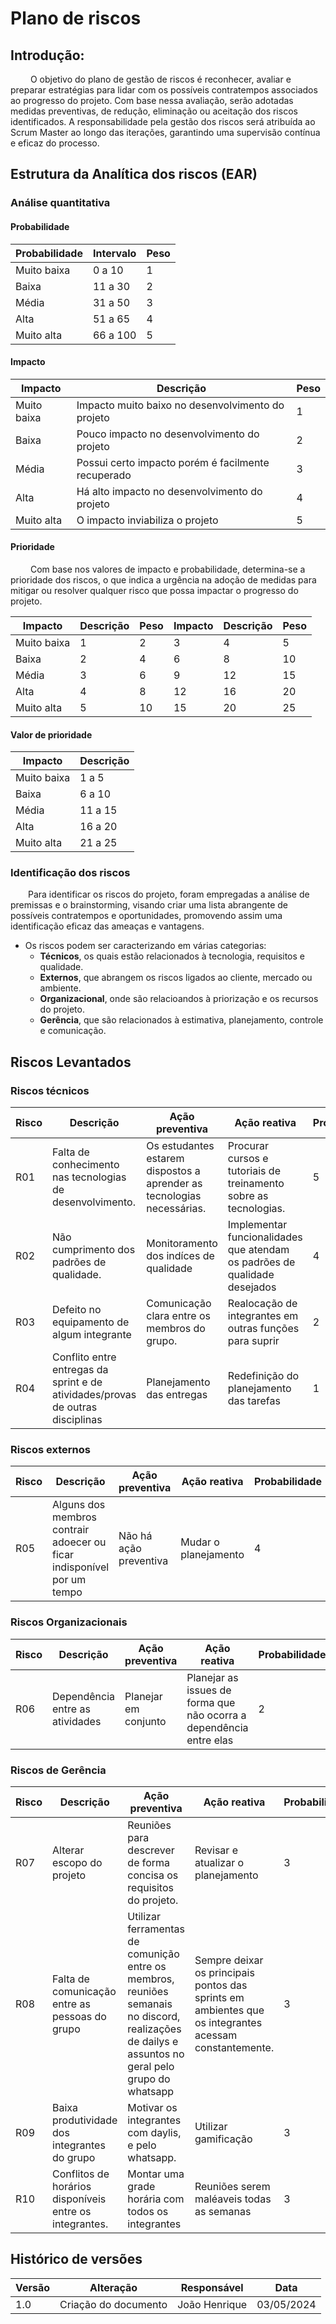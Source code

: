 # Plano de riscos

## Introdução:

&emsp;&emsp; O objetivo do plano de gestão de riscos é reconhecer, avaliar e preparar estratégias para lidar com os possíveis contratempos associados ao progresso do projeto. Com base nessa avaliação, serão adotadas medidas preventivas, de redução, eliminação ou aceitação dos riscos identificados. A responsabilidade pela gestão dos riscos será atribuída ao Scrum Master ao longo das iterações, garantindo uma supervisão contínua e eficaz do processo.

## Estrutura da Analítica dos riscos (EAR)

### Análise quantitativa

#### Probabilidade

|**Probabilidade**|**Intervalo**|**Peso**|    
| ----------  | ------------- | -------- |
| Muito baixa | 0 a 10  |  1  |
| Baixa       | 11 a 30 |  2  |
| Média       | 31 a 50 |  3  |
| Alta        | 51 a 65 |  4  |
| Muito alta  | 66 a 100|  5  |


#### Impacto

|**Impacto**|**Descrição**|**Peso**|    
| ----------  | ------------- | -------- |
| Muito baixa | Impacto muito baixo  no desenvolvimento do projeto	  |  1  |
| Baixa       | Pouco impacto no desenvolvimento do projeto	 |  2  |
| Média       | Possui certo impacto porém é facilmente recuperado	 |  3  |
| Alta        | Há alto impacto no desenvolvimento do projeto	 |  4  |
| Muito alta  | O impacto inviabiliza o projeto	 |  5  |

#### Prioridade
&emsp;&emsp; Com base nos valores de impacto e probabilidade, determina-se a prioridade dos riscos, o que indica a urgência na adoção de medidas para mitigar ou resolver qualquer risco que possa impactar o progresso do projeto.

|**Impacto**|**Descrição**|**Peso**|**Impacto**|**Descrição**|**Peso**|    
| ----------  | ------------- | -------- | ----------  | ------------- | -------- |
| Muito baixa | 1 |  2  | 3 | 4  |  5     |
| Baixa       | 2 |  4  | 6 | 8  |  10    |
| Média       | 3 |  6  | 9 | 12 |   15   |
| Alta        | 4 |  8  | 12| 16 |    20  |
| Muito alta  | 5 |  10 | 15| 20 |     25 |
  

#### Valor de prioridade

|**Impacto**|**Descrição**|   
| ----------  | -------- | 
| Muito baixa | 1 a 5	 | 
| Baixa       | 6 a 10	 | 
| Média       | 11 a 15	 | 
| Alta        | 16 a 20	 | 
| Muito alta  | 21 a 25	 | 


### Identificação dos riscos

&emsp;&emsp;Para identificar os riscos do projeto, foram empregadas a análise de premissas e o brainstorming, visando criar uma lista abrangente de possíveis contratempos e oportunidades, promovendo assim uma identificação eficaz das ameaças e vantagens.

- Os riscos podem ser caracterizando em várias categorias:
    - **Técnicos**, os quais estão relacionados à tecnologia, requisitos e qualidade.
    - **Externos**, que abrangem os riscos ligados ao cliente, mercado ou ambiente.
    - **Organizacional**, onde são relacioandos à priorização e os recursos do projeto.
    - **Gerência**, que são relacionados à estimativa, planejamento, controle e comunicação.


## Riscos Levantados

### Riscos técnicos

|**Risco**|**Descrição**|**Ação preventiva**|**Ação reativa**|**Probabilidade**|**Impacto**|**Prioridade**|  
|-------  | ----------- | ----------------  | -------------- | --------------  | --------- | -----------  |
| R01	  | Falta de conhecimento nas tecnologias de desenvolvimento.	 | Os estudantes estarem dispostos a aprender as tecnologias necessárias.  | Procurar cursos e tutoriais de treinamento sobre as tecnologias.	 | 5  | 5 | 25  |
| R02	  | Não cumprimento dos padrões de qualidade. | Monitoramento dos indíces de qualidade	  | Implementar funcionalidades que atendam os padrões de qualidade desejados	 | 4  | 5 | 20  |
| R03	  | Defeito no equipamento de algum integrante	 | Comunicação clara entre os membros do grupo.	  | Realocação de integrantes em outras funções	para suprir | 2  | 5 | 10  |
| R04	  | Conflito entre entregas da sprint e de atividades/provas de outras disciplinas	 | Planejamento das entregas  | Redefinição do planejamento das tarefas	 | 1  | 4 | 10  |

### Riscos externos

|**Risco**|**Descrição**|**Ação preventiva**|**Ação reativa**|**Probabilidade**|**Impacto**|**Prioridade**|  
|-------  | ----------- | ----------------  | -------------- | --------------  | --------- | -----------  |
| R05	  | Alguns dos membros contrair adoecer ou ficar indisponível por um tempo		 | Não há ação preventiva  | Mudar o planejamento	 | 4  | 4 | 20  |

### Riscos Organizacionais

|**Risco**|**Descrição**|**Ação preventiva**|**Ação reativa**|**Probabilidade**|**Impacto**|**Prioridade**|  
|-------  | ----------- | ----------------  | -------------- | --------------  | --------- | -----------  |
| R06	  | Dependência entre as atividades			 | Planejar em conjunto  | Planejar as issues de forma que não ocorra a dependência entre elas	 | 2  | 4 | 9  |

### Riscos de Gerência

|**Risco**|**Descrição**|**Ação preventiva**|**Ação reativa**|**Probabilidade**|**Impacto**|**Prioridade**|  
|-------  | ----------- | ----------------  | -------------- | --------------  | --------- | -----------  |
| R07	  | Alterar escopo do projeto	 | Reuniões para descrever de forma concisa os requisitos do projeto.	 | Revisar e atualizar o planejamento	 | 3  | 3 | 20  |
| R08	  | Falta de comunicação entre as pessoas do grupo	 | Utilizar ferramentas de comunição entre os membros, reuniões semanais no discord, realizações de dailys e assuntos no geral pelo grupo do whatsapp		 | Sempre deixar os principais pontos das sprints em ambientes que os integrantes acessam constantemente.		 | 3  | 3 | 20  |
| R09	  | Baixa produtividade dos integrantes do grupo		 | Motivar os integrantes com daylis, e pelo whatsapp.		 | Utilizar gamificação		 | 3  | 4 | 10  |
| R10	  | Conflitos de horários disponíveis entre os integrantes.			 | Montar uma grade horária com todos os integrantes		 | Reuniões serem maléaveis todas as semanas			 | 3  | 3 | 10  |


## Histórico de versões

| **Versão** | **Alteração**        | **Responsável** | **Data**   |
| ---------- | -------------------- | --------------- | ---------- |
| 1.0        | Criação do documento | João Henrique     | 03/05/2024 |
